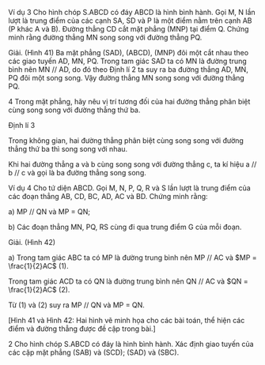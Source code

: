Ví dụ 3 Cho hình chóp S.ABCD có đáy ABCD là hình bình hành. Gọi M, N lần lượt là trung điểm của các cạnh SA, SD và P là một điểm nằm trên cạnh AB (P khác A và B). Đường thẳng CD cắt mặt phẳng (MNP) tại điểm Q. Chứng minh rằng đường thẳng MN song song với đường thẳng PQ.

Giải. (Hình 41)
Ba mặt phẳng (SAD), (ABCD), (MNP) đôi một cắt nhau theo các giao tuyến AD, MN, PQ.
Trong tam giác SAD ta có MN là đường trung bình nên MN // AD, do đó theo Định lí 2 ta suy ra ba đường thẳng AD, MN, PQ đôi một song song. Vậy đường thẳng MN song song với đường thẳng PQ.

4 Trong mặt phẳng, hãy nêu vị trí tương đối của hai đường thẳng phân biệt cùng song song với đường thẳng thứ ba.

Định lí 3

Trong không gian, hai đường thẳng phân biệt cùng song song với đường thẳng thứ ba thì song song với nhau.

Khi hai đường thẳng a và b cùng song song với đường thẳng c, ta kí hiệu a // b // c và gọi là ba đường thẳng song song.

Ví dụ 4 Cho tứ diện ABCD. Gọi M, N, P, Q, R và S lần lượt là trung điểm của các đoạn thẳng AB, CD, BC, AD, AC và BD. Chứng minh rằng:

a) MP // QN và MP = QN;

b) Các đoạn thẳng MN, PQ, RS cùng đi qua trung điểm G của mỗi đoạn.

Giải. (Hình 42)

a) Trong tam giác ABC ta có MP là đường trung bình nên MP // AC và $MP = \frac{1}{2}AC$ (1).

Trong tam giác ACD ta có QN là đường trung bình nên QN // AC và $QN = \frac{1}{2}AC$ (2).

Từ (1) và (2) suy ra MP // QN và MP = QN.

[Hình 41 và Hình 42: Hai hình vẽ minh họa cho các bài toán, thể hiện các điểm và đường thẳng được đề cập trong bài.]

2 Cho hình chóp S.ABCD có đáy là hình bình hành. Xác định giao tuyến của các cặp mặt phẳng (SAB) và (SCD); (SAD) và (SBC).